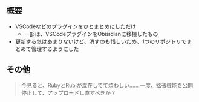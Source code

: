 ## 概要
- VSCodeなどのプラグインをひとまとめにしただけ
    - 一部は、VSCodeプラグインをObisidianに移植したもの
- 更新する気はあまりないけど、消すのも惜しいため、1つのリポジトリでまとめて管理するようにした

## その他
> 今見ると、RubyとRubiが混在してて煩わしい……
> 一度、拡張機能を公開停止して、アップロードし直すべきか？
